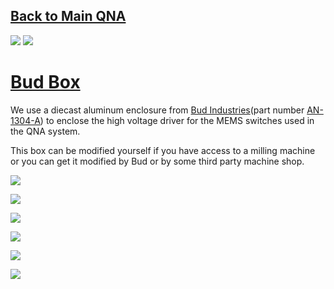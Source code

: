 ## [Back to Main QNA](../)


![](images/qrcode.png)
![](images/qrcode-page.png)

# [Bud Box](https://github.com/lafefspietz/QNA/tree/main/bud-box)

We use a diecast aluminum enclosure from [Bud Industries](https://www.budind.com/)(part number [AN-1304-A](https://www.budind.com/product/nema-ip-rated-boxes/an-a-series-style-a-aluminum-enclosure/an-1304/)) to enclose the high voltage driver for the MEMS switches used in the QNA system. 

This box can be modified yourself if you have access to a milling machine or you can get it modified by Bud or by some third party machine shop.  


![](images/bud-box-lid-top.jpg)

![](images/AN-13040-A-lid-machined.png)

![](images/AN-13040-A-box-machined.png)

![](images/AN-1304-A-photo.png)

![](images/AN-1304-A-drawing.png)

![](images/standoffs-DSUB-mcmaster-91076A462-full.png)

